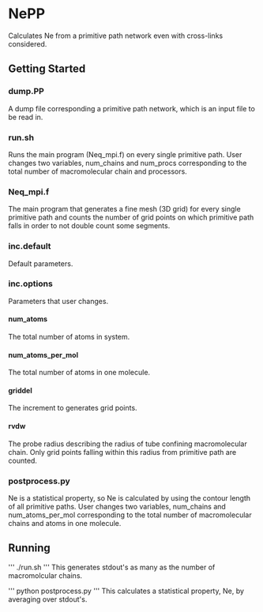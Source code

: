 # NePP

Calculates Ne from a primitive path network even with cross-links considered.

## Getting Started

### dump.PP
A dump file corresponding a primitive path network, which is an input file to be read in.

### run.sh
Runs the main program (Neq_mpi.f) on every single primitive path.
User changes two variables, num_chains and num_procs corresponding to the total number of macromolecular chain and processors.

### Neq_mpi.f
The main program that generates a fine mesh (3D grid) for every single primitive path and counts the number of grid points on which primitive path falls in order to not double count some segments.

### inc.default
Default parameters.

### inc.options
Parameters that user changes.

#### num_atoms
The total number of atoms in system.

#### num_atoms_per_mol
The total number of atoms in one molecule.

#### griddel
The increment to generates grid points.

#### rvdw
The probe radius describing the radius of tube confining macromolecular chain. Only grid points falling within this radius from primitive path are counted.

### postprocess.py
Ne is a statistical property, so Ne is calculated by using the contour length of all primitive paths.
User changes two variables, num_chains and num_atoms_per_mol corresponding to the total number of macromolecular chains and atoms in one molecule.

## Running
'''
./run.sh
'''
This generates stdout's as many as the number of macromolcular chains.

'''
python postprocess.py
'''
This calculates a statistical property, Ne, by averaging over stdout's.
